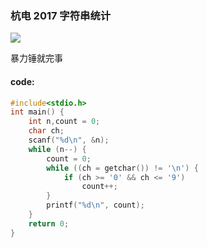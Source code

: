 ### 杭电 2017 字符串统计

![](https://wcowboy-1258563652.cos.ap-chengdu.myqcloud.com/img/2017%20%E5%AD%97%E7%AC%A6%E4%B8%B2%E7%BB%9F%E8%AE%A1.png)

暴力锤就完事

#### code:

```c
#include<stdio.h>
int main() {
	int n,count = 0;
	char ch;
	scanf("%d\n", &n);
	while (n--) {
		count = 0;
		while ((ch = getchar()) != '\n') {
			if (ch >= '0' && ch <= '9')
				count++;
		}
		printf("%d\n", count);
	}
	return 0;
}

```

